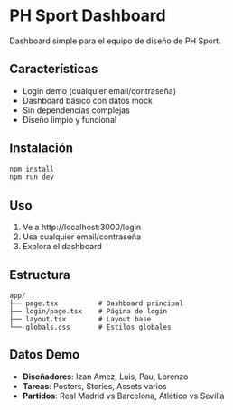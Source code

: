 # PH Sport Dashboard

Dashboard simple para el equipo de diseño de PH Sport.

## Características

- Login demo (cualquier email/contraseña)
- Dashboard básico con datos mock
- Sin dependencias complejas
- Diseño limpio y funcional

## Instalación

```bash
npm install
npm run dev
```

## Uso

1. Ve a http://localhost:3000/login
2. Usa cualquier email/contraseña
3. Explora el dashboard

## Estructura

```
app/
├── page.tsx          # Dashboard principal
├── login/page.tsx    # Página de login
├── layout.tsx        # Layout base
└── globals.css       # Estilos globales
```

## Datos Demo

- **Diseñadores**: Izan Amez, Luis, Pau, Lorenzo
- **Tareas**: Posters, Stories, Assets varios
- **Partidos**: Real Madrid vs Barcelona, Atlético vs Sevilla